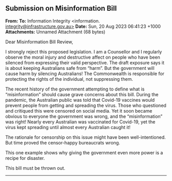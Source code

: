 ## Submission on Misinformation Bill

**From:**
**To:** Information Integrity <information. [integrity@infrastructure.gov.au>](mailto:information._integrity@infrastructure.gov.au)
**Date:** Sun, 20 Aug 2023 06:41:23 +1000
**Attachments:** Unnamed Attachment (68 bytes)

Dear Misinformation Bill Review,

I strongly reject this proposed legislation. I am a Counsellor and I regularly observe the moral injury and destructive
affect on people who have been silenced from expressing their valid perspective. The draft exposure says it is about
keeping Australians safe from “harm”. But the government will cause harm by silencing Australians! The
Commonwealth is responsible for protecting the rights of the individual, not suppressing them.

The recent history of the government attempting to define what is “misinformation” should cause grave concerns
about this bill. During the pandemic, the Australian public was told that Covid-19 vaccines would prevent people from
getting and spreading the virus. Those who questioned and critiqued this were censored on social media. Yet it soon
became obvious to everyone the government was wrong, and the “misinformation” was right! Nearly every Australian
was vaccinated for Covid-19, yet the virus kept spreading until almost every Australian caught it!

The rationale for censorship on this issue might have been well-intentioned. But time proved the censor-happy
bureaucrats wrong.

This one example shows why giving the government even more power is a recipe for disaster.

This bill must be thrown out.


-----


